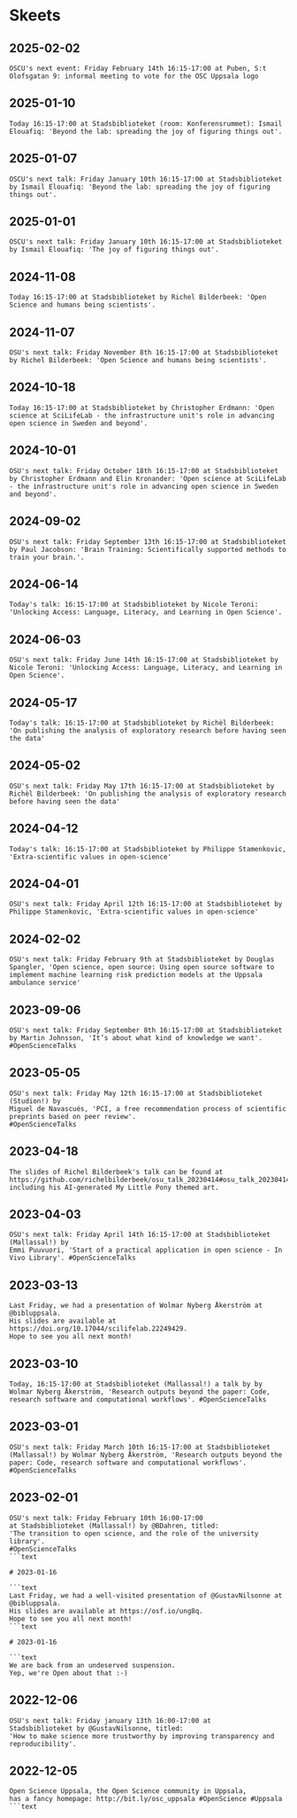 # Skeets

## 2025-02-02

```text
OSCU's next event: Friday February 14th 16:15-17:00 at Puben, S:t Olofsgatan 9: informal meeting to vote for the OSC Uppsala logo
```

## 2025-01-10

```text
Today 16:15-17:00 at Stadsbiblioteket (room: Konferensrummet): Ismail Elouafiq: 'Beyond the lab: spreading the joy of figuring things out'.
```

## 2025-01-07

```text
OSCU's next talk: Friday January 10th 16:15-17:00 at Stadsbiblioteket by Ismail Elouafiq: 'Beyond the lab: spreading the joy of figuring things out'.
```

## 2025-01-01

```text
OSCU's next talk: Friday January 10th 16:15-17:00 at Stadsbiblioteket by Ismail Elouafiq: 'The joy of figuring things out'.
```

## 2024-11-08

```text
Today 16:15-17:00 at Stadsbiblioteket by Richel Bilderbeek: 'Open Science and humans being scientists'.
```

## 2024-11-07

```text
OSU's next talk: Friday November 8th 16:15-17:00 at Stadsbiblioteket by Richel Bilderbeek: 'Open Science and humans being scientists'.
```

## 2024-10-18

```text
Today 16:15-17:00 at Stadsbiblioteket by Christopher Erdmann: 'Open science at SciLifeLab - the infrastructure unit's role in advancing open science in Sweden and beyond'.
```

## 2024-10-01

```text
OSU's next talk: Friday October 18th 16:15-17:00 at Stadsbiblioteket by Christopher Erdmann and Elin Kronander: 'Open science at SciLifeLab - the infrastructure unit's role in advancing open science in Sweden and beyond'.
```

## 2024-09-02

```text
OSU's next talk: Friday September 13th 16:15-17:00 at Stadsbiblioteket by Paul Jacobson: 'Brain Training: Scientifically supported methods to train your brain.'.
```


## 2024-06-14

```text
Today's talk: 16:15-17:00 at Stadsbiblioteket by Nicole Teroni: 'Unlocking Access: Language, Literacy, and Learning in Open Science'.
```


## 2024-06-03

```text
OSU's next talk: Friday June 14th 16:15-17:00 at Stadsbiblioteket by Nicole Teroni: 'Unlocking Access: Language, Literacy, and Learning in Open Science'.
```

## 2024-05-17

```text
Today's talk: 16:15-17:00 at Stadsbiblioteket by Richèl Bilderbeek: 'On publishing the analysis of exploratory research before having seen the data'
```

## 2024-05-02

```text
OSU's next talk: Friday May 17th 16:15-17:00 at Stadsbiblioteket by Richèl Bilderbeek: 'On publishing the analysis of exploratory research before having seen the data'
```


## 2024-04-12

```text
Today's talk: 16:15-17:00 at Stadsbiblioteket by Philippe Stamenkovic, 'Extra-scientific values in open-science'
```

## 2024-04-01

```text
OSU's next talk: Friday April 12th 16:15-17:00 at Stadsbiblioteket by Philippe Stamenkovic, 'Extra-scientific values in open-science'
```

## 2024-02-02

```text
OSU's next talk: Friday February 9th at Stadsbiblioteket by Douglas Spangler, 'Open science, open source: Using open source software to implement machine learning risk prediction models at the Uppsala ambulance service'
```

## 2023-09-06

```text
OSU's next talk: Friday September 8th 16:15-17:00 at Stadsbiblioteket by Martin Johnsson, 'It’s about what kind of knowledge we want'. #OpenScienceTalks
```


## 2023-05-05

```text
OSU's next talk: Friday May 12th 16:15-17:00 at Stadsbiblioteket (Studion!) by 
Miguel de Navascués, 'PCI, a free recommendation process of scientific preprints based on peer review'. 
#OpenScienceTalks
```


## 2023-04-18

```text
The slides of Richel Bilderbeek's talk can be found at https://github.com/richelbilderbeek/osu_talk_20230414#osu_talk_20230414, including his AI-generated My Little Pony themed art.
```

## 2023-04-03

```text
OSU's next talk: Friday April 14th 16:15-17:00 at Stadsbiblioteket (Mallassal!) by 
Emmi Puuvuori, 'Start of a practical application in open science - In Vivo Library'. #OpenScienceTalks
```

## 2023-03-13

```text
Last Friday, we had a presentation of Wolmar Nyberg Åkerström at @bibluppsala. 
His slides are available at  https://doi.org/10.17044/scilifelab.22249429. 
Hope to see you all next month!
```

## 2023-03-10

```text
Today, 16:15-17:00 at Stadsbiblioteket (Mallassal!) a talk by by Wolmar Nyberg Åkerström, 'Research outputs beyond the paper: Code, research software and computational workflows'. #OpenScienceTalks
```

## 2023-03-01

```text
OSU's next talk: Friday March 10th 16:15-17:00 at Stadsbiblioteket (Mallassal!) by Wolmar Nyberg Åkerström, 'Research outputs beyond the paper: Code, research software and computational workflows'. #OpenScienceTalks
```


## 2023-02-01

```text
OSU's next talk: Friday February 10th 16:00-17:00 
at Stadsbiblioteket (Mallassal!) by @BDahren, titled: 
'The transition to open science, and the role of the university library'.
#OpenScienceTalks
```text

# 2023-01-16

```text
Last Friday, we had a well-visited presentation of @GustavNilsonne at @bibluppsala. 
His slides are available at https://osf.io/ung8q. 
Hope to see you all next month!
```text

# 2023-01-16

```text
We are back from an undeserved suspension. 
Yep, we're Open about that :-)
```

## 2022-12-06

```text
OSU's next talk: Friday january 13th 16:00-17:00 at 
Stadsbiblioteket by @GustavNilsonne, titled: 
'How to make science more trustworthy by improving transparency and reproducibility'.
```

## 2022-12-05

```text
Open Science Uppsala, the Open Science community in Uppsala, 
has a fancy homepage: http://bit.ly/osc_uppsala #OpenScience #Uppsala
```text

